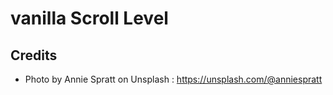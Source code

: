 # vanilla Scroll Level




## Credits

- Photo by Annie Spratt on Unsplash : https://unsplash.com/@anniespratt
